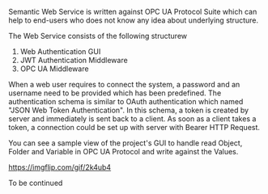 Semantic Web Service is written against OPC UA Protocol Suite which can help to end-users who does not know any idea about underlying structure.

The Web Service consists of the following structurew

1) Web Authentication GUI
2) JWT Authentication Middleware
3) OPC UA Middleware 

When a web user requires to connect the system, a password and an username need to be provided which has been predefined.
The authentication schema is similar to OAuth authentication which named "JSON Web Token Authentication". In this schema, a token is created
by server and immediately is sent back to a client. As soon as a client takes a token, a connection could be set up with server with Bearer
HTTP Request.


You can see a sample view of the project's GUI to handle read Object, Folder and Variable in OPC UA Protocol and write against the Values.


https://imgflip.com/gif/2k4ub4


To be continued